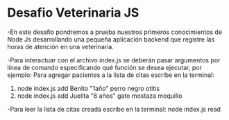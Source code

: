 # Desafio Veterinaria JS

-En este desafío pondremos a prueba nuestros primeros conocimientos de Node Js desarrollando una pequeña aplicación backend que registre las horas de atención en una
veterinaria.

-Para interactuar con el archivo index.js se deberán pasar argumentos por línea de comando especificando qué función se desea ejecutar, por ejemplo: 
Para agregar pacientes a la lista de citas escribe en la terminal:
  1. node index.js add Benito "1año" perro negro otitis
  2. node index.js add Juelita "6 años" gato mostaza moquillo

-Para leer la lista de citas creada escribe en la terminal:
   node index.js read 
